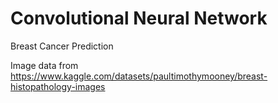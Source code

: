 # Convolutional Neural Network
Breast Cancer Prediction

Image data from https://www.kaggle.com/datasets/paultimothymooney/breast-histopathology-images

